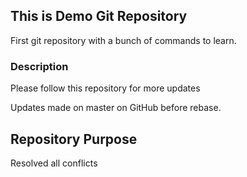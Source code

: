 ## This is Demo Git Repository
First git repository with a bunch of commands to learn.
### Description
Please follow this repository for more updates

Updates made on master on GitHub before rebase.
## Repository Purpose
Resolved all conflicts
